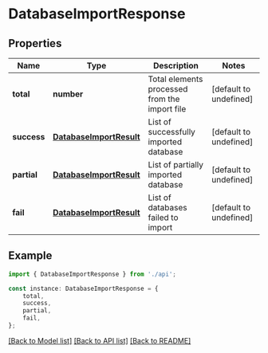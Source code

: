 # DatabaseImportResponse


## Properties

Name | Type | Description | Notes
------------ | ------------- | ------------- | -------------
**total** | **number** | Total elements processed from the import file | [default to undefined]
**success** | [**DatabaseImportResult**](DatabaseImportResult.md) | List of successfully imported database | [default to undefined]
**partial** | [**DatabaseImportResult**](DatabaseImportResult.md) | List of partially imported database | [default to undefined]
**fail** | [**DatabaseImportResult**](DatabaseImportResult.md) | List of databases failed to import | [default to undefined]

## Example

```typescript
import { DatabaseImportResponse } from './api';

const instance: DatabaseImportResponse = {
    total,
    success,
    partial,
    fail,
};
```

[[Back to Model list]](../README.md#documentation-for-models) [[Back to API list]](../README.md#documentation-for-api-endpoints) [[Back to README]](../README.md)
